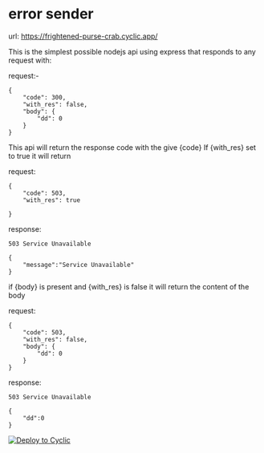 # error sender

url: https://frightened-purse-crab.cyclic.app/

This is the simplest possible nodejs api using express that responds to any request with: 

request:-
```
{
    "code": 300,
    "with_res": false,
    "body": {
        "dd": 0
    }
}
```

This api will return the response code with the give {code}
If {with_res} set to true it will return 

request:
```
{
    "code": 503,
    "with_res": true
    
}
```

response:
```
503 Service Unavailable

{
    "message":"Service Unavailable"
}
```

if {body} is present and {with_res} is false it will return the content of the body


request:
```
{
    "code": 503,
    "with_res": false,
    "body": {
        "dd": 0
    }
}
```


response:
```
503 Service Unavailable

{
    "dd":0
}
```

[![Deploy to Cyclic](https://deploy.cyclic.app/button.svg)](https://deploy.cyclic.app/)

